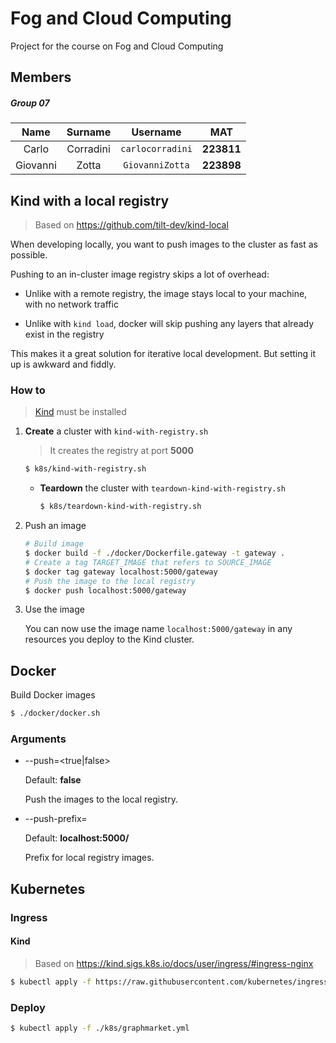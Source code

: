 # Fog and Cloud Computing

Project for the course on Fog and Cloud Computing

## Members

##### Group 07

|   Name   |  Surname  |     Username     |    MAT     |
| :------: | :-------: | :--------------: | :--------: |
|  Carlo   | Corradini | `carlocorradini` | **223811** |
| Giovanni |   Zotta   | `GiovanniZotta`  | **223898** |

## Kind with a local registry

> Based on <https://github.com/tilt-dev/kind-local>

When developing locally, you want to push images to the cluster as fast as possible.

Pushing to an in-cluster image registry skips a lot of overhead:

- Unlike with a remote registry, the image stays local to your machine, with no network traffic

- Unlike with `kind load`, docker will skip pushing any layers that already exist in the registry

This makes it a great solution for iterative local development. But setting it up is awkward and fiddly.

### How to

> [Kind](https://github.com/kubernetes-sigs/kind) must be installed

1. **Create** a cluster with `kind-with-registry.sh`

   > It creates the registry at port **5000**

   ```bash
   $ k8s/kind-with-registry.sh
   ```

   - **Teardown** the cluster with `teardown-kind-with-registry.sh`

     ```bash
     $ k8s/teardown-kind-with-registry.sh
     ```

2. Push an image

   ```bash
   # Build image
   $ docker build -f ./docker/Dockerfile.gateway -t gateway .
   # Create a tag TARGET_IMAGE that refers to SOURCE_IMAGE
   $ docker tag gateway localhost:5000/gateway
   # Push the image to the local registry
   $ docker push localhost:5000/gateway
   ```

3. Use the image

   You can now use the image name `localhost:5000/gateway` in any resources you deploy to the Kind cluster.

## Docker

Build Docker images

```bash
$ ./docker/docker.sh
```

### Arguments

- --push=<true|false>

  Default: **false**

  Push the images to the local registry.

- --push-prefix=<value>

  Default: **localhost:5000/**

  Prefix for local registry images.

## Kubernetes

### Ingress

#### Kind

> Based on <https://kind.sigs.k8s.io/docs/user/ingress/#ingress-nginx>

```bash
$ kubectl apply -f https://raw.githubusercontent.com/kubernetes/ingress-nginx/master/deploy/static/provider/kind/deploy.yaml
```

### Deploy
```bash
$ kubectl apply -f ./k8s/graphmarket.yml
```